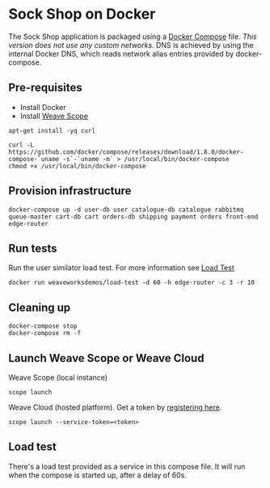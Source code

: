 # Sock Shop on Docker

The Sock Shop application is packaged using a [Docker Compose](https://docs.docker.com/compose/) file.
*This version does not use any custom networks*.
DNS is achieved by using the internal Docker DNS, which reads network alias entries provided by docker-compose.

## Pre-requisites

- Install Docker
- Install [Weave Scope](https://www.weave.works/install-weave-scope/)

<!-- deploy-test-start pre-install -->
    apt-get install -yq curl

    curl -L https://github.com/docker/compose/releases/download/1.8.0/docker-compose-`uname -s`-`uname -m` > /usr/local/bin/docker-compose
    chmod +x /usr/local/bin/docker-compose
 
<!-- deploy-test-end -->

## Provision infrastructure

<!-- deploy-test-start create-infrastructure -->

    docker-compose up -d user-db user catalogue-db catalogue rabbitmq queue-master cart-db cart orders-db shipping payment orders front-end edge-router
    
<!-- deploy-test-end -->

## Run tests

Run the user similator load test. For more information see [Load Test](#loadtest)

<!-- deploy-test-start run-tests -->

    docker run weaveworksdemos/load-test -d 60 -h edge-router -c 3 -r 10

<!-- deploy-test-end -->

## Cleaning up

<!-- deploy-test-start destroy-infrastructure -->

    docker-compose stop
    docker-compose rm -f

<!-- deploy-test-end -->

## Launch Weave Scope or Weave Cloud

Weave Scope (local instance)

    scope launch

Weave Cloud (hosted platform). Get a token by [registering here](http://cloud.weave.works/).

    scope launch --service-token=<token>

## Load test

There's a load test provided as a service in this compose file.
It will run when the compose is started up, after a delay of 60s.
